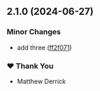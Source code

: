 ## 2.1.0 (2024-06-27)


### Minor Changes

- add three ([ff2f071](https://github.com/mderrick/nx-monorepo/commit/ff2f071))


### ❤️  Thank You

- Matthew Derrick